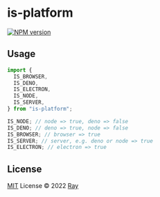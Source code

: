 # is-platform

[![NPM version](https://img.shields.io/npm/v/is-platform?color=a1b858&label=)](https://www.npmjs.com/package/is-platform)

## Usage

```ts
import {
  IS_BROWSER,
  IS_DENO,
  IS_ELECTRON,
  IS_NODE,
  IS_SERVER,
} from "is-platform";

IS_NODE; // node => true, deno => false
IS_DENO; // deno => true, node => false
IS_BROWSER; // browser => true
IS_SERVER; // server, e.g. deno or node => true
IS_ELECTRON; // electron => true
```

## License

[MIT](./LICENSE) License © 2022 [Ray](https://github.com/so1ve)
